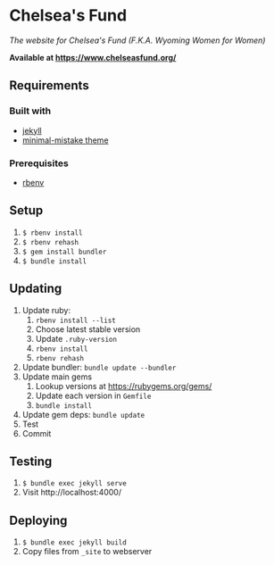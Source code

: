 Chelsea's Fund
==============

_The website for Chelsea's Fund (F.K.A. Wyoming Women for Women)_

**Available at https://www.chelseasfund.org/**

Requirements
------------

### Built with

* [jekyll](https://jekyllrb.com/)
* [minimal-mistake theme](https://mmistakes.github.io/minimal-mistakes/)

### Prerequisites

* [rbenv](https://github.com/rbenv/rbenv)

Setup
-----
1. `$ rbenv install`
2. `$ rbenv rehash`
3. `$ gem install bundler`
4. `$ bundle install`

Updating
--------
1. Update ruby:
   1. `rbenv install --list`
   2. Choose latest stable version
   3. Update `.ruby-version`
   4. `rbenv install`
   5. `rbenv rehash`
2. Update bundler: `bundle update --bundler`
3. Update main gems
   1. Lookup versions at https://rubygems.org/gems/
   2. Update each version in `Gemfile`
   3. `bundle install`
4. Update gem deps: `bundle update`
5. Test
6. Commit

Testing
-------

1. `$ bundle exec jekyll serve`
2. Visit http://localhost:4000/

Deploying
---------

1. `$ bundle exec jekyll build`
2. Copy files from `_site` to webserver

